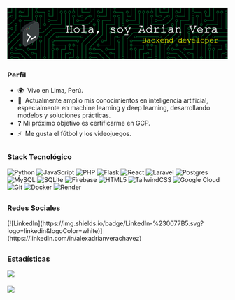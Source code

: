 ![Header](github-image.png)


### Perfil

* 🌍  Vivo en Lima, Perú.
* 🧠  Actualmente amplio mis conocimientos en inteligencia artificial, especialmente en machine learning y deep learning, desarrollando modelos y soluciones prácticas.
* ❓  Mi próximo objetivo es certificarme en GCP.
* ⚡  Me gusta el fútbol y los videojuegos.

##

### Stack Tecnológico

<p align="left">

![Python](https://img.shields.io/badge/python-3670A0?style=for-the-badge&logo=python&logoColor=ffdd54)
![JavaScript](https://img.shields.io/badge/javascript-%23323330.svg?style=for-the-badge&logo=javascript&logoColor=%23F7DF1E)
![PHP](https://img.shields.io/badge/php-%23777BB4.svg?style=for-the-badge&logo=php&logoColor=white)
![Flask](https://img.shields.io/badge/flask-%23000.svg?style=for-the-badge&logo=flask&logoColor=white)
![React](https://img.shields.io/badge/react-%2320232a.svg?style=for-the-badge&logo=react&logoColor=%2361DAFB)
![Laravel](https://img.shields.io/badge/laravel-%23FF2D20.svg?style=for-the-badge&logo=laravel&logoColor=white)
![Postgres](https://img.shields.io/badge/postgres-%23316192.svg?style=for-the-badge&logo=postgresql&logoColor=white)
![MySQL](https://img.shields.io/badge/mysql-4479A1.svg?style=for-the-badge&logo=mysql&logoColor=white)
![SQLite](https://img.shields.io/badge/sqlite-%2307405e.svg?style=for-the-badge&logo=sqlite&logoColor=white)
![Firebase](https://img.shields.io/badge/firebase-a08021?style=for-the-badge&logo=firebase&logoColor=ffcd34)
![HTML5](https://img.shields.io/badge/html5-%23E34F26.svg?style=for-the-badge&logo=html5&logoColor=white)
![TailwindCSS](https://img.shields.io/badge/tailwindcss-%2338B2AC.svg?style=for-the-badge&logo=tailwind-css&logoColor=white)
![Google Cloud](https://img.shields.io/badge/GoogleCloud-%234285F4.svg?style=for-the-badge&logo=google-cloud&logoColor=white) ![Git](https://img.shields.io/badge/git-%23F05033.svg?style=for-the-badge&logo=git&logoColor=white) ![Docker](https://img.shields.io/badge/docker-%230db7ed.svg?style=for-the-badge&logo=docker&logoColor=white)
![Render](https://img.shields.io/badge/Render-%46E3B7.svg?style=for-the-badge&logo=render&logoColor=white)  

</p>

##

### Redes Sociales
<div align="left">
[![LinkedIn](https://img.shields.io/badge/LinkedIn-%230077B5.svg?logo=linkedin&logoColor=white)](https://linkedin.com/in/alexadrianverachavez) 
</div>  

##
  
### Estadísticas

![](https://github-readme-stats.vercel.app/api/top-langs/?username=adrianvchvz&theme=dark&hide_border=true&include_all_commits=false&count_private=false&layout=compact)
<div align="left">
<img src="https://komarev.com/ghpvc/?username=adrianvchvz&&style=flat-square" align="center" />
</div>  
